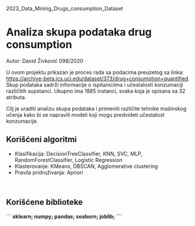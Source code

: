 2023_Data_Mining_Drugs_consumption_Dataset <br>
<h1>Analiza skupa podataka drug consumption</h1>
Autor: David Živković 098/2020 <br>

U ovom projektu prikazan je proces rada sa podacima preuzetog sa linka: https://archive-beta.ics.uci.edu/dataset/373/drug+consumption+quantified. <br>
Skup podataka sadrži informacije o ispitaniciima i učestalosti konzumaciji različitih supstanci. Ukupno ima 1885 instanci, svaka koja je opisana sa 32 atributa. <br>

Cilj je uraditi analizu skupa podataka i primeniti različite tehnike mašinskog učenja kako bi se napravili modeli koji mogu predvideti učestalost konzumacije.
  
  <h2> Korišćeni algoritmi </h2>
  
  <ul>
  <li>Klasifikacija: DecisionTreeClassifier, KNN, SVC, MLP, RandomForestClassifier, Logistic Regression
  <li>Klasterovanje: KMeans, DBSCAN, Agglomerative clustering
  <li>Pravila pridruživanja: Apriori
  </ul>
  <br>
  
  <h2> Korišćene biblioteke </h2>
     ```    
      <b>sklearn;    
      <b>numpy;
      <b>pandas;
      <b>seaborn;
      <b>joblib;
     ```
  <br>
